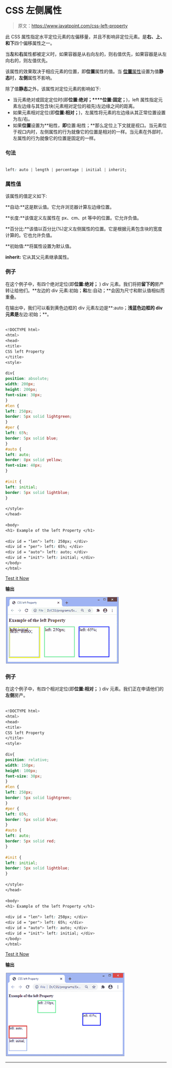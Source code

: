 # CSS 左侧属性

> 原文：<https://www.javatpoint.com/css-left-property>

此 CSS 属性指定水平定位元素的左偏移量，并且不影响非定位元素。是**右、上、**和**下**四个偏移属性之一。

当**左**和**右**属性都被定义时，如果容器是从右向左的，则右值优先，如果容器是从左向右的，则左值优先。

该属性的效果取决于相应元素的位置，即**位置**属性的值。当 [**位置**属性](https://www.javatpoint.com/css-position)设置为值**静态**时，**左侧**属性不影响。

除了值**静态**之外，该属性对定位元素的影响如下:

*   当元素绝对或固定定位时(即**位置:绝对；****位置:固定；**)，left 属性指定元素左边缘与其包含块(元素相对定位的祖先)左边缘之间的距离。
*   如果元素相对定位(即**位置:相对；**)，左属性将元素的左边缘从其正常位置设置为左/右。
*   如果**位置**设置为**粘性，**即**位置:粘性；**那么定位上下文就是视口。当元素位于视口内时，左侧属性的行为就像它的位置是相对的一样。当元素在外部时，左属性的行为就像它的位置是固定的一样。

### 句法

```css

left: auto | length | percentage | initial | inherit;

```

### 属性值

该属性的值定义如下:

**自动:**这是默认值。它允许浏览器计算左边缘位置。

**长度:**该值定义左属性在 px、cm、pt 等中的位置。它允许负值。

**百分比:**该值以百分比(%)定义左侧属性的位置。它是根据元素包含块的宽度计算的。它也允许负值。

**初始值:**将属性设置为默认值。

**inherit:** 它从其父元素继承属性。

### 例子

在这个例子中，有四个绝对定位(即**位置:绝对；** ) div 元素。我们将把**留下的**房产转让给他们。**左边的 div 元素:初始；**和**左:自动；**会因为尺寸和默认值相似而重叠。

在输出中，我们可以看到黄色边框的 div 元素左边是**:auto；**浅蓝色边框的 div 元素是**左边:初始；**。

```css

<!DOCTYPE html>
<html>
<head>
<title>
CSS left Property
</title>
<style>

div{
position: absolute;
width: 200px;
height: 200px;
font-size: 30px;
}
#len {
left: 250px;
border: 5px solid lightgreen;
}
#per {
left: 65%;
border: 5px solid blue;
}
#auto {
left: auto;
border: 8px solid yellow;
font-size: 40px;
}

#init {
left: initial;
border: 5px solid lightblue;
}

</style>
</head>

<body>
<h1> Example of the left Property </h1>

<div id = "len"> left: 250px; </div>
<div id = "per"> left: 65%; </div>
<div id = "auto"> left: auto; </div>
<div id = "init"> left: initial; </div>
</body>
</html>

```

[Test it Now](https://www.javatpoint.com/oprweb/test.jsp?filename=css-left-property1)

**输出**

![CSS left property](img/336fe158e8c99f1b4bbe485912bf3a0f.png)

### 例子

在这个例子中，有四个相对定位(即**位置:相对；** ) div 元素。我们正在申请他们的**左侧**房产。

```css

<!DOCTYPE html>
<html>
<head>
<title>
CSS left Property
</title>
<style>

div{
position: relative;
width: 150px;
height: 100px;
font-size: 30px;
}
#len {
left: 250px;
border: 5px solid lightgreen;
}
#per {
left: 65%;
border: 5px solid blue;
}
#auto {
left: auto;
border: 5px solid red;
}

#init {
left: initial;
border: 5px solid lightblue;
}

</style>
</head>

<body>
<h1> Example of the left Property </h1>

<div id = "len"> left: 250px; </div>
<div id = "per"> left: 65%; </div>
<div id = "auto"> left: auto; </div>
<div id = "init"> left: initial; </div>
</body>
</html>

```

[Test it Now](https://www.javatpoint.com/oprweb/test.jsp?filename=css-left-property2)

**输出**

![CSS left property](img/b718c700e1cc0f6445adf6ebe9128b6b.png)

* * *